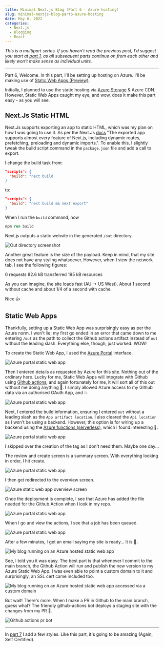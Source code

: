 ```yaml
---
title: Minimal Next.js Blog (Part 6 - Azure hosting)
slug: minimal-nextjs-blog-part6-azure-hosting
date: May 6, 2022
categories:
  - Next.js
  - Blogging
  - React
---
```


*This is a multipart series. If you haven't read the previous post, I'd suggest you start at [part 1](/blog/minimal-nextjs-blog-part1-hello-world), as all subsequent parts continue on from each other and likely won't make sense as individual units.*

---

Part 6, Welcome. In this part, I'll be setting up hosting on Azure. I'll be making use of [Static Web Apps (Preview)](https://docs.microsoft.com/en-us/azure/static-web-apps/overview).

Initially, I planned to use the static hosting via [Azure Storage](https://docs.microsoft.com/en-us/azure/storage/blobs/storage-blob-static-website) & Azure CDN. However, Static Web Apps caught my eye, and wow, does it make this part easy - as you will see.

## Next.Js Static HTML

Next.Js supports exporting an app to static HTML, which was my plan on how I was going to use it. As per the Next.Js [docs](https://nextjs.org/docs/advanced-features/static-html-export) "The exported app supports almost every feature of Next.js, including dynamic routes, prefetching, preloading and dynamic imports.". To enable this, I slightly tweak the build script command in the `package.json` file and add a call to export.

I change the build task from:

```json
"scripts": {
  "build": "next build
}
```

to:

```json
"scripts": {
  "build": "next build && next export"
}
```

When I run the `build` command, now

```ps
npm run build
```

Next.js outputs a static website in the generated `/out` directory.

![Out directory screenshot](/minimal-nextjs-blog-part6-azure-hosting/next-js-out.png)

Another great feature is the size of the payload. Keep in mind, that my site does not have any styling whatsoever. However, when I view the network tab, I see the following figures:

0 requests
82.6 kB transferred
195 kB resources

As you can imagine, the site loads fast (AU -> US West). About 1 second without cache and about 1/4 of a second with cache.

Nice 👍

## Static Web Apps

Thankfully, setting up a Static Web App was surprisingly easy as per the Azure norm. I won't lie; my first go ended in an error that came down to me entering `/out` as the path to collect the Github actions artifact instead of `out` without the leading slash. Everything else, though, just worked. WOW!

To create the Static Web App, I used the [Azure Portal](https://portal.azure.com/) interface.

![Azure portal static web app](/minimal-nextjs-blog-part6-azure-hosting/azure-create-static-web-apps.png)

Then I entered details as requested by Azure for this site. Nothing out of the ordinary here. Lucky for me, Static Web Apps will integrate with Github using [Github actions](https://github.com/features/actions), and again fortunately for me, it will sort all of this out without me doing anything 🤯. I simply allowed Azure access to my Github data via an authorised OAuth App, and 💥

![Azure portal static web app](/minimal-nextjs-blog-part6-azure-hosting/azure-create-static-web-apps-2.png)

Next, I entered the build information, ensuring I entered `out` without a leading slash as the `App artifact location`. I also cleared the `Api location` as I won't be using a backend. However, this option is for wiring up a backend using the [Azure functions (serverless)](https://azure.microsoft.com/en-au/services/functions), which I found interesting 🤔.

![Azure portal static web app](/minimal-nextjs-blog-part6-azure-hosting/azure-create-static-web-apps-3.png)

I skipped over the creation of the tag as I don't need them. Maybe one day...

The review and create screen is a summary screen. With everything looking in order, I hit create.

![Azure portal static web app](/minimal-nextjs-blog-part6-azure-hosting/azure-create-static-web-apps-4.png)

I then get redirected to the overview screen.

![Azure static web app overview screen](/minimal-nextjs-blog-part6-azure-hosting/azure-create-static-web-apps-5.png)

Once the deployment is complete, I see that Azure has added the file needed for the Github Action when I look in my repo.

![Azure portal static web app](/minimal-nextjs-blog-part6-azure-hosting/github-azure-actions.png)

When I go and view the actions, I see that a job has been queued.

![Azure portal static web app](/minimal-nextjs-blog-part6-azure-hosting/github-action-queued.png)

After a few minutes, I get an email saying my site is ready... It is 🎉.

![My blog running on an Azure hosted static web app](/minimal-nextjs-blog-part6-azure-hosting/azure-hosted-blog.png)

See, I told you it was easy. The best part is that whenever I commit to the main branch, the Github Action will run and publish the new version to my Azure Static Web App. I was even able to point a custom domain to it and surprisingly, an SSL cert came included too.

![My blog running on an Azure hosted static web app accessed via a custom domain](/minimal-nextjs-blog-part6-azure-hosting/custom-domain.png)

But wait! There's more. When I make a PR in Github to the main branch, guess what? The friendly github-actions bot deploys a staging site with the changes from my PR 🤯.

![Github actions pr bot](/minimal-nextjs-blog-part6-azure-hosting/github-actions-pr-bot.png)

---

In [part 7](/blog/minimal-nextjs-blog-part7-styling) I add a few styles. Like this part, it's going to be amazing (Again, Self Certified).
